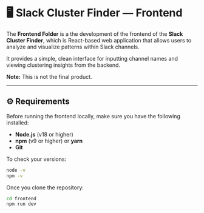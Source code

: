 # 🖥️ Slack Cluster Finder — Frontend

The **Frontend Folder** is a the development of the frontend of the **Slack Cluster Finder**, which is React-based web application that allows users to analyze and visualize patterns within Slack channels.  

It provides a simple, clean interface for inputting channel names and viewing clustering insights from the backend.

**Note:** This is not the final product.

---

## ⚙️ Requirements

Before running the frontend locally, make sure you have the following installed:

- **Node.js** (v18 or higher)
- **npm** (v9 or higher) or **yarn**
- **Git**

To check your versions:
```bash
node -v
npm -v
```

Once you clone the repository:
```bash
cd frontend 
npm run dev
```


